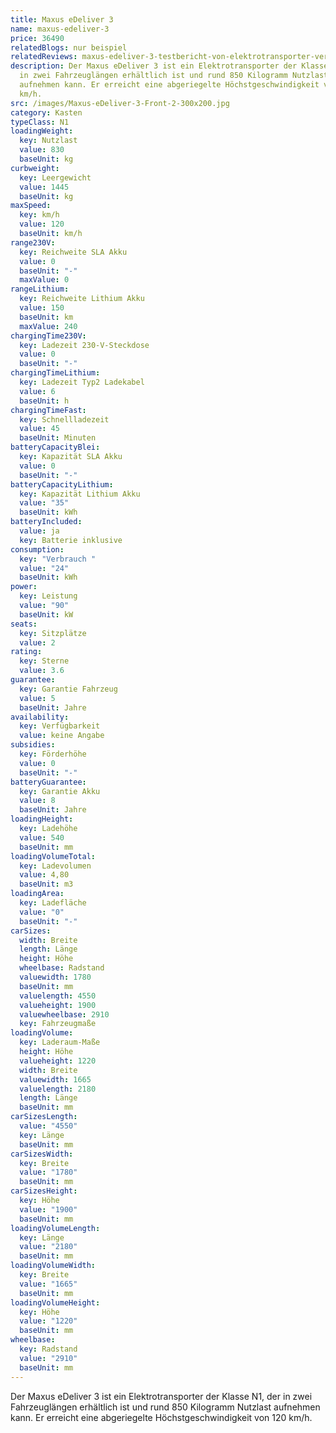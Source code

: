 ```yaml
---
title: Maxus eDeliver 3
name: maxus-edeliver-3
price: 36490
relatedBlogs: nur beispiel
relatedReviews: maxus-edeliver-3-testbericht-von-elektrotransporter-vergleich
description: Der Maxus eDeliver 3 ist ein Elektrotransporter der Klasse N1, der
  in zwei Fahrzeuglängen erhältlich ist und rund 850 Kilogramm Nutzlast
  aufnehmen kann. Er erreicht eine abgeriegelte Höchstgeschwindigkeit von 120
  km/h.
src: /images/Maxus-eDeliver-3-Front-2-300x200.jpg
category: Kasten
typeClass: N1
loadingWeight:
  key: Nutzlast
  value: 830
  baseUnit: kg
curbweight:
  key: Leergewicht
  value: 1445
  baseUnit: kg
maxSpeed:
  key: km/h
  value: 120
  baseUnit: km/h
range230V:
  key: Reichweite SLA Akku
  value: 0
  baseUnit: "-"
  maxValue: 0
rangeLithium:
  key: Reichweite Lithium Akku
  value: 150
  baseUnit: km
  maxValue: 240
chargingTime230V:
  key: Ladezeit 230-V-Steckdose
  value: 0
  baseUnit: "-"
chargingTimeLithium:
  key: Ladezeit Typ2 Ladekabel
  value: 6
  baseUnit: h
chargingTimeFast:
  key: Schnellladezeit
  value: 45
  baseUnit: Minuten
batteryCapacityBlei:
  key: Kapazität SLA Akku
  value: 0
  baseUnit: "-"
batteryCapacityLithium:
  key: Kapazität Lithium Akku
  value: "35"
  baseUnit: kWh
batteryIncluded:
  value: ja
  key: Batterie inklusive
consumption:
  key: "Verbrauch "
  value: "24"
  baseUnit: kWh
power:
  key: Leistung
  value: "90"
  baseUnit: kW
seats:
  key: Sitzplätze
  value: 2
rating:
  key: Sterne
  value: 3.6
guarantee:
  key: Garantie Fahrzeug
  value: 5
  baseUnit: Jahre
availability:
  key: Verfügbarkeit
  value: keine Angabe
subsidies:
  key: Förderhöhe
  value: 0
  baseUnit: "-"
batteryGuarantee:
  key: Garantie Akku
  value: 8
  baseUnit: Jahre
loadingHeight:
  key: Ladehöhe
  value: 540
  baseUnit: mm
loadingVolumeTotal:
  key: Ladevolumen
  value: 4,80
  baseUnit: m3
loadingArea:
  key: Ladefläche
  value: "0"
  baseUnit: "-"
carSizes:
  width: Breite
  length: Länge
  height: Höhe
  wheelbase: Radstand
  valuewidth: 1780
  baseUnit: mm
  valuelength: 4550
  valueheight: 1900
  valuewheelbase: 2910
  key: Fahrzeugmaße
loadingVolume:
  key: Laderaum-Maße
  height: Höhe
  valueheight: 1220
  width: Breite
  valuewidth: 1665
  valuelength: 2180
  length: Länge
  baseUnit: mm
carSizesLength:
  value: "4550"
  key: Länge
  baseUnit: mm
carSizesWidth:
  key: Breite
  value: "1780"
  baseUnit: mm
carSizesHeight:
  key: Höhe
  value: "1900"
  baseUnit: mm
loadingVolumeLength:
  key: Länge
  value: "2180"
  baseUnit: mm
loadingVolumeWidth:
  key: Breite
  value: "1665"
  baseUnit: mm
loadingVolumeHeight:
  key: Höhe
  value: "1220"
  baseUnit: mm
wheelbase:
  key: Radstand
  value: "2910"
  baseUnit: mm
---
```

Der Maxus eDeliver 3 ist ein Elektrotransporter der Klasse N1, der in zwei Fahrzeuglängen erhältlich ist und rund 850 Kilogramm Nutzlast aufnehmen kann. Er erreicht eine abgeriegelte Höchstgeschwindigkeit von 120 km/h.